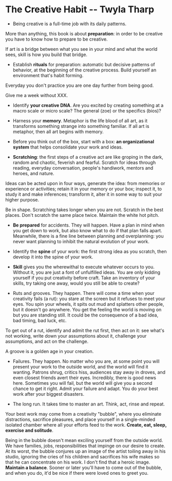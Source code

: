 # The Creative Habit -- Twyla Tharp

* Being creative is a full-time job with its daily patterns.

More than anything, this book is about **preparation**: in order to be creative you have to know how to prepare to be creative.

If art is a bridge between what you see in your mind and what the world sees, skill is how you build that bridge.

* Establish **rituals** for preparation: automatic but decisive patterns of behavior, at the beginning of the creative process. Build yourself an environment that's habit forming.

Everyday you don't practice you are one day further from being good.

Give me a week without XXX.

* Identify **your creative DNA**. Are you excited by creating something at a macro scale or micro scale? The general (zoe) or the specifics (bios)?

* Harness your **memory**. Metaphor is the life blood of all art, as it transforms something strange into something familiar. If all art is metaphor, then all art begins with memory.

* Before you think out of the box, start with a box: **an organizational system** that helps consolidate your work and ideas.

* **Scratching**: the first steps of a creative act are like groping in the dark, random and chaotic, feverish and fearful.
Scratch for ideas through reading, everyday conversation, people's handiwork, mentors and heroes, and nature.

Ideas can be acted upon in four ways, generate the idea: from memories or experience or activities; retain it in your memory or your box; inspect it, to study it and make inferences; transform it, alter it in some way to suit your higher purpose.

Be in shape. Scratching takes longer when you are not.
Scratch in the best places.
Don't scratch the same place twice.
Maintain the white hot pitch.

* **Be prepared** for accidents. They will happen. Have a plan in mind when you get down to work, but also know what to do if that plan falls apart. Meanwhile, there is a fine line between planning and overplanning: you never want planning to inhibit the natural evolution of your work.

* Identify the **spine** of your work: the first strong idea as you scratch, then develop it into the spine of your work.

* **Skill** gives you the wherewithal to execute whatever occurs to you. Without it, you are just a font of unfulfilled ideas. You are only kidding yourself if you put creativity before craft. Take an inventory of your skills, try taking one away, would you still be able to create?

* Ruts and grooves. They happen. There will come a time when your creativity fails (a rut): you stare at the screen but it refuses to meet your eyes. You spin your wheels, it spits out mud and splatters other people, but it doesn't go anywhere. You get the feeling the world is moving on but you are standing still. It could be the consequence of a bad idea, bad timing, bad luck, etc.

To get out of a rut, identify and admit the rut first, then act on it: see what's not working, write down your assumptions about it, challenge your assumptions, and act on the challenge.

A groove is a golden age in your creation. 

* Failures. They happen. No matter who you are, at some point you will present your work to the outside world, and the world will find it wanting. Patrons shrug, critics hiss, audiences stay away in droves, and even closest friends avert their eyes. Incredibly, there is good news here. Sometimes you will fail, but the world will give you a second chance to get it right.
Admit your failure and adapt. You do your best work after your biggest disasters.

* The long run. It takes time to master an art. Think, act, rinse and repeat.

Your best work may come from a creativity "bubble", where you eliminate distractions, sacrifice pleasures, and place yourself in a single-minded isolated chamber where all your efforts feed to the work.
**Create, eat, sleep, exercise and solitude**.

Being in the bubble doesn't mean exciling yourself from the outside world. We have families, jobs, responsibilities that impinge on our desire to create. At its worst, the bubble conjures up an image of the artist toiling away in his studio, ignoring the cries of his children and sacrifices his wife makes so that he can concentrate on his work. I don't find that a heroic image.
**Maintain a balance**. Sooner or later you'll have to come out of the bubble, and when you do, it'd be nice if there were loved ones to greet you.

